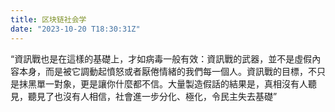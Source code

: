 ```yaml
---
title: 区块链社会学
date: "2023-10-20 T18:30:31Z"
---
```


“資訊戰也是在這樣的基礎上，才如病毒一般有效：資訊戰的武器，並不是虛假內容本身，而是被它調動起憤怒或者厭倦情緒的我們每一個人。資訊戰的目標，不只是抹黑單一對象，更是讓你什麼都不信。大量製造假話的結果是，真相沒有人聽見，聽見了也沒有人相信，社會進一步分化、極化，令民主失去基礎”
